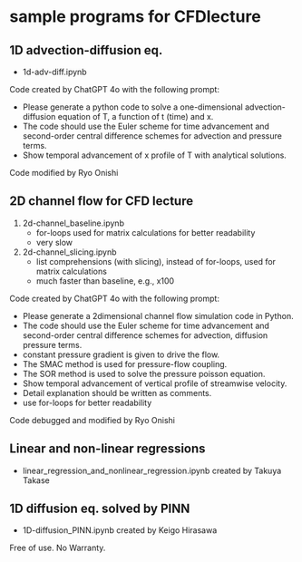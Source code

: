 # sample programs for CFDlecture

## 1D advection-diffusion eq.
- 1d-adv-diff.ipynb

Code created by ChatGPT 4o with the following prompt:
- Please generate a python code to solve a one-dimensional advection-diffusion equation of T, a function of t (time) and x.
- The code should use the Euler scheme for time advancement and second-order central difference schemes for advection and pressure terms.
- Show temporal advancement of x profile of T with analytical solutions.

Code modified by Ryo Onishi

## 2D channel flow for CFD lecture
1. 2d-channel_baseline.ipynb
   - for-loops used for matrix calculations for better readability
   - very slow
1. 2d-channel_slicing.ipynb
   - list comprehensions (with slicing), instead of for-loops, used for matrix calculations
   - much faster than baseline, e.g., x100

Code created by ChatGPT 4o with the following prompt:
- Please generate a 2dimensional channel flow simulation code in Python.
- The code should use the Euler scheme for time advancement and second-order central difference schemes for advection, diffusion pressure terms.
- constant pressure gradient is given to drive the flow.
- The SMAC method is used for pressure-flow coupling.
- The SOR method is used to solve the pressure poisson equation.
- Show temporal advancement of vertical profile of streamwise velocity.
- Detail explanation should be written as comments.
- use for-loops for better readability

Code debugged and modified by Ryo Onishi

## Linear and non-linear regressions 
- linear_regression_and_nonlinear_regression.ipynb
created by Takuya Takase

## 1D diffusion eq. solved by PINN
- 1D-diffusion_PINN.ipynb
created by Keigo Hirasawa


Free of use. No Warranty.
